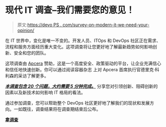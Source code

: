 # 现代 IT 调查–我们需要您的意见！

> 原文:[https://devo PS . com/survey-on-modern-it-we-need-your-opinion/](https://devops.com/survey-on-modern-it-we-need-your-opinion/)

在 IT 世界中，变化是唯一不变的。开发人员、ITOps 和 DevOps 社区正在需求、流程和服务方面经历重大变化。这项调查将让您更好地了解最新趋势如何影响创新、安全和您的团队。

这项调查由 [Apcera](http://www.apcera.com/) 赞助，这是一个高度安全、政策驱动的平台，让企业充满信心和信任地快速创新。你可以通过阅读容器杂志 上对 Apcera 首席执行官德里克·科利森的采访了解更多。

[***本调查包含 20 个问题，大约需要 5 分钟完成。***](https://www.surveymonkey.com/r/FZ8MW3T) 分享您对引领创新、阻碍创新的因素以及新技术如何影响 IT 格局的看法。

通过参加调查，您可以帮助整个 DevOps 社区更好地了解我们的现状和发展方向。一如既往，调查结果将在调查期结束后公布。

[**拿调查**](https://www.surveymonkey.com/r/FZ8MW3T)
